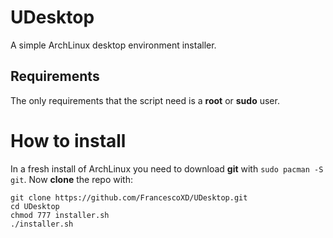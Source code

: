 # UDesktop
A simple ArchLinux desktop environment installer.

## Requirements
The only requirements that the script need is a **root** or **sudo** user.

# How to install
In a fresh install of ArchLinux you need to download **git** with ```sudo pacman -S git```.
Now **clone** the repo with: 
```
git clone https://github.com/FrancescoXD/UDesktop.git
cd UDesktop
chmod 777 installer.sh
./installer.sh
```
